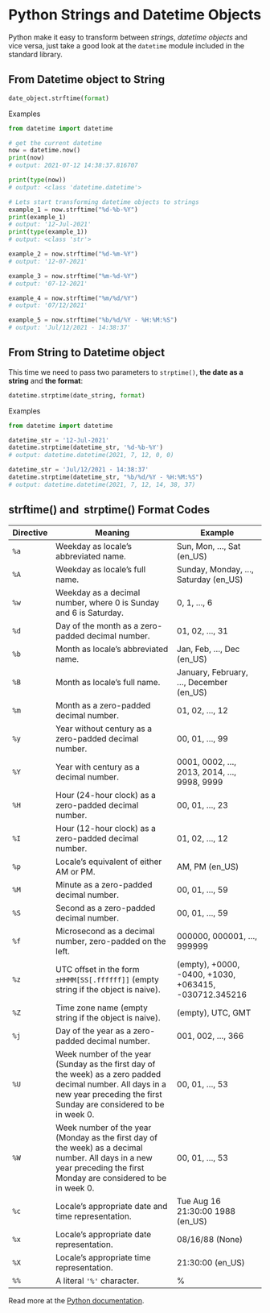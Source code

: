 # Python Strings and Datetime Objects

Python make it easy to transform between _strings_, _datetime objects_ and vice versa, just take a good look at the `datetime` module included in the standard library.

## From Datetime object to String

```python
date_object.strftime(format)
```

Examples

```python
from datetime import datetime

# get the current datetime
now = datetime.now()
print(now)
# output: 2021-07-12 14:38:37.816707

print(type(now))
# output: <class 'datetime.datetime'>

# Lets start transforming datetime objects to strings
example_1 = now.strftime("%d-%b-%Y")
print(example_1)
# output: '12-Jul-2021'
print(type(example_1))
# output: <class 'str'>

example_2 = now.strftime("%d-%m-%Y")
# output: '12-07-2021'

example_3 = now.strftime("%m-%d-%Y")
# output: '07-12-2021'

example_4 = now.strftime("%m/%d/%Y")
# output: '07/12/2021'

example_5 = now.strftime("%b/%d/%Y - %H:%M:%S")
# output: 'Jul/12/2021 - 14:38:37'
```

## From String to Datetime object

This time we need to pass two parameters to `strptime()`, **the date as a string** and **the format**:

```python
datetime.strptime(date_string, format)
```

Examples

```python
from datetime import datetime

datetime_str = '12-Jul-2021'
datetime.strptime(datetime_str, '%d-%b-%Y')
# output: datetime.datetime(2021, 7, 12, 0, 0)

datetime_str = 'Jul/12/2021 - 14:38:37'
datetime.strptime(datetime_str, "%b/%d/%Y - %H:%M:%S")
# output: datetime.datetime(2021, 7, 12, 14, 38, 37)
```

## strftime() and  strptime() Format Codes

| Directive | Meaning                                                                                                                                                                          | Example                                               |
| --------- | -------------------------------------------------------------------------------------------------------------------------------------------------------------------------------- | ----------------------------------------------------- |
| `%a`      | Weekday as locale’s abbreviated name.                                                                                                                                            | Sun, Mon, …, Sat (en_US)                              |
| `%A`      | Weekday as locale’s full name.                                                                                                                                                   | Sunday, Monday, …, Saturday (en_US)                   |
| `%w`      | Weekday as a decimal number, where 0 is Sunday and 6 is Saturday.                                                                                                                | 0, 1, …, 6                                            |
| `%d`      | Day of the month as a zero-padded decimal number.                                                                                                                                | 01, 02, …, 31                                         |
| `%b`      | Month as locale’s abbreviated name.                                                                                                                                              | Jan, Feb, …, Dec (en_US)                              |
| `%B`      | Month as locale’s full name.                                                                                                                                                     | January, February, …, December (en_US)                |
| `%m`      | Month as a zero-padded decimal number.                                                                                                                                           | 01, 02, …, 12                                         |
| `%y`      | Year without century as a zero-padded decimal number.                                                                                                                            | 00, 01, …, 99                                         |
| `%Y`      | Year with century as a decimal number.                                                                                                                                           | 0001, 0002, …, 2013, 2014, …, 9998, 9999              |
| `%H`      | Hour (24-hour clock) as a zero-padded decimal number.                                                                                                                            | 00, 01, …, 23                                         |
| `%I`      | Hour (12-hour clock) as a zero-padded decimal number.                                                                                                                            | 01, 02, …, 12                                         |
| `%p`      | Locale’s equivalent of either AM or PM.                                                                                                                                          | AM, PM (en_US)                                        |
| `%M`      | Minute as a zero-padded decimal number.                                                                                                                                          | 00, 01, …, 59                                         |
| `%S`      | Second as a zero-padded decimal number.                                                                                                                                          | 00, 01, …, 59                                         |
| `%f`      | Microsecond as a decimal number, zero-padded on the left.                                                                                                                        | 000000, 000001, …, 999999                             |
| `%z`      | UTC offset in the form `±HHMM[SS[.ffffff]]` (empty string if the object is naive).                                                                                               | (empty), +0000, -0400, +1030, +063415, -030712.345216 |
| `%Z`      | Time zone name (empty string if the object is naive).                                                                                                                            | (empty), UTC, GMT                                     |
| `%j`      | Day of the year as a zero-padded decimal number.                                                                                                                                 | 001, 002, …, 366                                      |
| `%U`      | Week number of the year (Sunday as the first day of the week) as a zero padded decimal number. All days in a new year preceding the first Sunday are considered to be in week 0. | 00, 01, …, 53                                         |
| `%W`      | Week number of the year (Monday as the first day of the week) as a decimal number. All days in a new year preceding the first Monday are considered to be in week 0.             | 00, 01, …, 53                                         |
| `%c`      | Locale’s appropriate date and time representation.                                                                                                                               | Tue Aug 16 21:30:00 1988 (en_US)                      |
| `%x`      | Locale’s appropriate date representation.                                                                                                                                        | 08/16/88 (None)                                       |
| `%X`      | Locale’s appropriate time representation.                                                                                                                                        | 21:30:00 (en_US)                                      |
| `%%`      | A literal `'%'` character.                                                                                                                                                       | %                                                     |

Read more at the [Python documentation](https://docs.python.org/3/library/datetime.html#strftime-and-strptime-format-codes).
